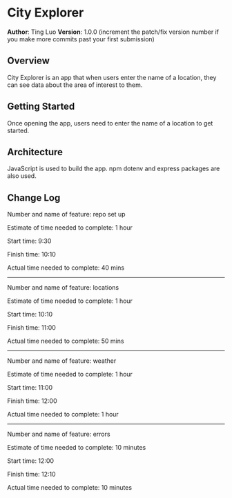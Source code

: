 # City Explorer

**Author**: Ting Luo
**Version**: 1.0.0 (increment the patch/fix version number if you make more commits past your first submission)

## Overview
City Explorer is an app that when users enter the name of a location, they  can see data about the area of interest to them.

## Getting Started
Once opening the app, users need to enter the name of a location to get started.

## Architecture
JavaScript is used to build the app. npm dotenv and express packages are also used.

## Change Log
<!-- Use this area to document the iterative changes made to your application as each feature is successfully implemented. Use time stamps. Here's an examples:

01-01-2001 4:59pm - Application now has a fully-functional express server, with a GET route for the location resource.

## Credits and Collaborations
<!-- Give credit (and a link) to other people or resources that helped you build this application. -->


Number and name of feature: repo set up

Estimate of time needed to complete: 1 hour

Start time: 9:30

Finish time: 10:10

Actual time needed to complete: 40 mins

_____________________________

Number and name of feature: locations

Estimate of time needed to complete: 1 hour

Start time: 10:10

Finish time: 11:00

Actual time needed to complete: 50 mins

_____________________________

Number and name of feature: weather

Estimate of time needed to complete: 1 hour

Start time: 11:00

Finish time: 12:00

Actual time needed to complete: 1 hour


_____________________________

Number and name of feature: errors

Estimate of time needed to complete: 10 minutes

Start time: 12:00

Finish time: 12:10

Actual time needed to complete: 10 minutes

